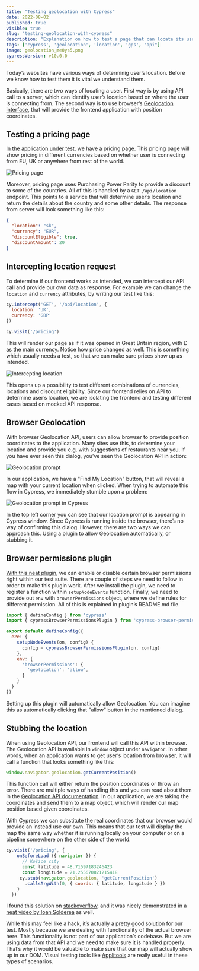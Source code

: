 ```yaml
---
title: "Testing geolocation with Cypress"
date: 2022-08-02
published: true
visible: true
slug: "testing-geolocation-with-cypress"
description: "Explanation on how to test a page that can locate its users either via API call or using browser’s Geolocation API capabilities "
tags: ['cypress', 'geolocation', 'location', 'gps', "api"]
image: geolocation_me0ys5.png
cypressVersion: v10.0.0
---
```

Today’s websites have various ways of determinig user’s location. Before we know how to test them it is vital we understand them. 

Basically, there are two ways of locating a user. First way is by using API call to a server, which can identify user’s location based on where the user is connecting from. The second way is to use browser’s [Geolocation interface](https://developer.mozilla.org/en-US/docs/Web/API/Geolocation_API), that will provide the frontend application with position coordinates.

## Testing a pricing page
[In the application under test](https://github.com/filiphric/trelloapp-vue-vite-ts), we have a pricing page. This pricing page will show pricing in different currencies based on whether user is connecting from EU, UK or anywhere from rest of the world.

![Pricing page](pricing.png)

Moreover, pricing page uses Purchasing Power Parity to provide a discount to some of the countries. All of this is handled by a `GET /api/location` endpoint. This points to a service that will determine user’s location and return the details about the country and some other details. The response from server will look something like this:

```json
{
  "location": "sk",
  "currency": "EUR",
  "discountEligible": true,
  "discountAmount": 20
}
```

## Intercepting location request
To determine if our frontend works as intended, we can intercept our API call and provide our own data as response. For example we can change the `location` and `currency` attributes, by writing our test like this:

```js
cy.intercept('GET', '/api/location', {
  location: 'UK',
  currency: 'GBP'
})

cy.visit('/pricing')
```

This will render our page as if it was opened in Great Britain region, with £ as the main currency. Notice how price changed as well. This is something which usually needs a test, so that we can make sure prices show up as intended.

![Intercepting location](intercept-location.png)

This opens up a possibility to test different combinations of currencies, locations and discount eligibility. Since our frontend relies on API to determine user’s location, we are isolating the frontend and testing different cases based on mocked API response.

## Browser Geolocation
With browser Geolocation API, users can allow browser to provide position coordinates to the application. Many sites use this, to determine your location and provide you e.g. with suggestions of restaurants near you. If you have ever seen this dialog, you’ve seen the Geolocation API in action:

![Geolocation prompt](geolocation-dialog.png)

In our application, we have a "Find My Location" button, that will reveal a map with your current location when clicked. When trying to automate this flow in Cypress, we immediately stumble upon a problem:

![Geolocation prompt in Cypress](geolocation-cypress.png)

In the top left corner you can see that our location prompt is appearing in Cypress window. Since Cypress is running inside the browser, there’s no way of confirming this dialog. However, there are two ways we can approach this. Using a plugin to allow Geolocation automatically, or stubbing it.

## Browser permissions plugin
[With this neat plugin](https://github.com/kamranayub/cypress-browser-permissions), we can enable or disable certain browser permissions right within our test suite. There are couple of steps we need to follow in order to make this plugin work. After we install the plugin, we need to register a function within `setupNodeEvents` function. Finally, we need to provide out `env` with `browserPermissions` object, where we define rules for different permission. All of this is explained in plugin’s README.md file.

```js [cypress.config.js]
import { defineConfig } from 'cypress'
import { cypressBrowserPermissionsPlugin } from 'cypress-browser-permissions'

export default defineConfig({
  e2e: {
    setupNodeEvents(on, config) {
      config = cypressBrowserPermissionsPlugin(on, config)
    },
    env: {
      'browserPermissions': {
        'geolocation': 'allow',
      }
    }
  }
})
```

Setting up this plugin will automatically allow Geolocation. You can imagine this as automatically clicking that "allow" button in the mentioned dialog.

## Stubbing the location
When using Geolocation API, our frontend will call this API within browser. The Geolocation API is available in `window` object under `navigator`. In other words, when an application wants to get user’s location from browser, it will call a function that looks something like this:

```js
window.navigator.geolocation.getCurrentPosition()
```

This function call will either return the position coordinates or throw an error. There are multiple ways of handling this and you can read about them in the [Geolocation API documentation](https://developer.mozilla.org/en-US/docs/Web/API/Geolocation_API). In our application, we are taking the coordinates and send them to a map object, which will render our map position based given coordinates.

With Cypress we can substitute the real coordinates that our browser would provide an instead use our own. This means that our test will display the map the same way whether it is running locally on your computer or on a pipeline somewhere on the other side of the world.

```js
cy.visit('/pricing', {
    onBeforeLoad ({ navigator }) {
      // Košice city
      const latitude = 48.71597183246423
      const longitude = 21.255670821215418
     cy.stub(navigator.geolocation, 'getCurrentPosition')
       .callsArgWith(0, { coords: { latitude, longitude } })
    }
  })
```

I found this solution on [stackoverflow](https://stackoverflow.com/questions/62634691/cypress-mock-geolocation), and it was nicely demonstrated in a [neat video by Ioan Solderea](https://www.youtube.com/watch?v=3aryQnTQrJs&list=PLNQq42pqd-rzeW-w40zJDRtqFA-NQnxPl&index=14) as well.

While this may feel like a hack, it’s actually a pretty good solution for our test. Mostly because we are dealing with functionality of the actual browser here. This functionality is not part of our application’s codebase. But we are using data from that API and we need to make sure it is handled properly. That’s why it would be valuable to make sure that our map will actually show up in our DOM. Visual testing tools like [Applitools](https://applitools.com/) are really useful in these types of scenarios.
